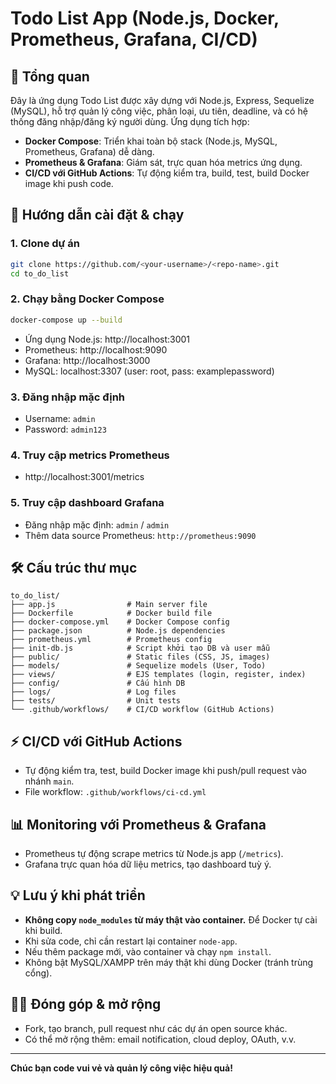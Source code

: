 # Todo List App (Node.js, Docker, Prometheus, Grafana, CI/CD)

## 📝 Tổng quan
Đây là ứng dụng Todo List được xây dựng với Node.js, Express, Sequelize (MySQL), hỗ trợ quản lý công việc, phân loại, ưu tiên, deadline, và có hệ thống đăng nhập/đăng ký người dùng. Ứng dụng tích hợp:
- **Docker Compose**: Triển khai toàn bộ stack (Node.js, MySQL, Prometheus, Grafana) dễ dàng.
- **Prometheus & Grafana**: Giám sát, trực quan hóa metrics ứng dụng.
- **CI/CD với GitHub Actions**: Tự động kiểm tra, build, test, build Docker image khi push code.

## 🚀 Hướng dẫn cài đặt & chạy

### 1. Clone dự án
```bash
git clone https://github.com/<your-username>/<repo-name>.git
cd to_do_list
```

### 2. Chạy bằng Docker Compose
```bash
docker-compose up --build
```
- Ứng dụng Node.js: http://localhost:3001
- Prometheus: http://localhost:9090
- Grafana: http://localhost:3000
- MySQL: localhost:3307 (user: root, pass: examplepassword)

### 3. Đăng nhập mặc định
- Username: `admin`
- Password: `admin123`

### 4. Truy cập metrics Prometheus
- http://localhost:3001/metrics

### 5. Truy cập dashboard Grafana
- Đăng nhập mặc định: `admin` / `admin`
- Thêm data source Prometheus: `http://prometheus:9090`

## 🛠️ Cấu trúc thư mục
```
to_do_list/
├── app.js                # Main server file
├── Dockerfile            # Docker build file
├── docker-compose.yml    # Docker Compose config
├── package.json          # Node.js dependencies
├── prometheus.yml        # Prometheus config
├── init-db.js            # Script khởi tạo DB và user mẫu
├── public/               # Static files (CSS, JS, images)
├── models/               # Sequelize models (User, Todo)
├── views/                # EJS templates (login, register, index)
├── config/               # Cấu hình DB
├── logs/                 # Log files
├── tests/                # Unit tests
└── .github/workflows/    # CI/CD workflow (GitHub Actions)
```

## ⚡ CI/CD với GitHub Actions
- Tự động kiểm tra, test, build Docker image khi push/pull request vào nhánh `main`.
- File workflow: `.github/workflows/ci-cd.yml`

## 📊 Monitoring với Prometheus & Grafana
- Prometheus tự động scrape metrics từ Node.js app (`/metrics`).
- Grafana trực quan hóa dữ liệu metrics, tạo dashboard tuỳ ý.

## 💡 Lưu ý khi phát triển
- **Không copy `node_modules` từ máy thật vào container.** Để Docker tự cài khi build.
- Khi sửa code, chỉ cần restart lại container `node-app`.
- Nếu thêm package mới, vào container và chạy `npm install`.
- Không bật MySQL/XAMPP trên máy thật khi dùng Docker (tránh trùng cổng).

## 🧑‍💻 Đóng góp & mở rộng
- Fork, tạo branch, pull request như các dự án open source khác.
- Có thể mở rộng thêm: email notification, cloud deploy, OAuth, v.v.

---
**Chúc bạn code vui vẻ và quản lý công việc hiệu quả!** 